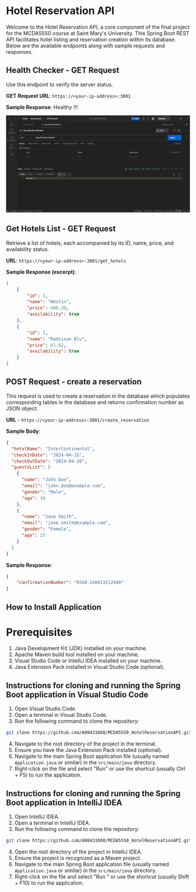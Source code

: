 # Hotel Reservation API

Welcome to the Hotel Reservation API, a core component of the final project for the MCDA5550 course at Saint Mary's University. This Spring Boot REST API facilitates hotel listing and reservation creation within its database. Below are the available endpoints along with sample requests and responses.

## Health Checker - GET Request

Use this endpoint to verify the server status.

**GET Request URL**: `https://<your-ip-address>:3001`

**Sample Response**: 
Healthy !!!

![Health Checker Screenshot](HealthCheck.png)

## Get Hotels List - GET Request

Retrieve a list of hotels, each accompanied by its ID, name, price, and availability status.

**URL**: `https://<your-ip-address>:3001/get_hotels`

**Sample Response (excerpt)**:
```json
[
    {
        "id": 1,
        "name": "Westin",
        "price": 486.39,
        "availability": true
    },
    {
        "id": 2,
        "name": "Radisson Blu",
        "price": 61.02,
        "availability": true
    }
]
```

## POST Request - create a reservation

This request is used to create a reservation in the database which populates corresponding tables in the database and returns confirmation number as JSON object.

**URL** - `https://<your-ip-address>:3001/create_reservation`

**Sample Body**: 
```json
{
  "hotelName": "InterContinental",
  "checkInDate": "2024-04-15",
  "checkOutDate": "2024-04-20",
  "guestsList": [
    {
      "name": "John Doe",
      "email": "john.doe@example.com",
      "gender": "Male",
      "age": 30
    },
    {
      "name": "Jane Smith",
      "email": "jane.smith@example.com",
      "gender": "Female",
      "age": 25
    }
  ]
}
```

**Sample Response**: 
```json
{
    "confirmationNumber": "R5G0-240413212940"
}
```

## How to Install Application

# Prerequisites
1. Java Development Kit (JDK) installed on your machine.
2. Apache Maven build tool installed on your machine.
3. Visual Studio Code or IntelliJ IDEA installed on your machine.
4. Java Extension Pack installed in Visual Studio Code (optional).

## Instructions for cloning and running the Spring Boot application in Visual Studio Code
1. Open Visual Studio Code.
2. Open a terminal in Visual Studio Code.
3. Run the following command to clone the repository: 
```bash
git clone https://github.com/A00431008/MCDA5550_HotelReservationAPI.git
```
4. Navigate to the root directory of the project in the terminal.
5. Ensure you have the Java Extension Pack installed (optional).
6. Navigate to the main Spring Boot application file (usually named `Application.java` or similar) in the `src/main/java` directory.
7. Right-click on the file and select "Run" or use the shortcut (usually Ctrl + F5) to run the application.

## Instructions for cloning and running the Spring Boot application in IntelliJ IDEA
1. Open IntelliJ IDEA.
2. Open a terminal in IntelliJ IDEA.
3. Run the following command to clone the repository: 
```bash
git clone https://github.com/A00431008/MCDA5550_HotelReservationAPI.git
```
4. Open the root directory of the project in IntelliJ IDEA.
5. Ensure the project is recognized as a Maven project.
6. Navigate to the main Spring Boot application file (usually named `Application.java` or similar) in the `src/main/java` directory.
7. Right-click on the file and select "Run <ApplicationName>" or use the shortcut (usually Shift + F10) to run the application.
